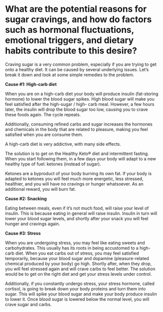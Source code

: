 # What are the potential reasons for sugar cravings, and how do factors such as hormonal fluctuations, emotional triggers, and dietary habits contribute to this desire?

Craving sugar is a very common problem, especially if you are trying to get onto a healthy diet. It can be caused by several underlying issues. Let’s break it down and look at some simple remedies to the problem.

**Cause #1: High-carb diet**

When you are on a high-carb diet your body will produce insulin (fat-storing hormone) to lower the blood sugar spikes. High blood sugar will make you feel satisfied after the high-sugar / high- carb meal. However, a few hours later, the insulin will drop the blood sugar too low, causing you to crave these foods again. The cycle repeats.

Additionally, consuming refined carbs and sugar increases the hormones and chemicals in the body that are related to pleasure, making you feel satisfied when you are consume them.

A high-carb diet is very addictive, with many side effects.

The solution is to get on the Healthy Keto® diet and intermittent fasting. When you start following them, in a few days your body will adapt to a new healthy type of fuel: ketones (instead of sugar).

Ketones are a byproduct of your body burning its own fat. If your body is adapted to ketones you will feel much more energetic, less stressed, healthier, and you will have no cravings or hunger whatsoever. As an additional reward, you will burn fat.

**Cause #2: Snacking**

Eating between meals, even if it’s not much food, will raise your level of insulin. This is because eating in general will raise insulin. Insulin in turn will lower your blood sugar levels, and shortly after your snack you will feel hunger and cravings again.

**Cause #3: Stress**

When you are undergoing stress, you may feel like eating sweets and carbohydrates. This usually has its roots in being accustomed to a high-carb diet. When you eat carbs out of stress, you may feel satisfied temporarily, because your blood sugar and dopamine (pleasure-related chemical produced by your body) go high. Shortly after, when they drop, you will feel stressed again and will crave carbs to feel better. The solution would be to get on the right diet and get your stress levels under control.

Additionally, if you constantly undergo stress, your stress hormone, called cortisol, is going to break down your body proteins and turn them into sugar. This will spike your blood sugar and make your body produce insulin to lower it. Once blood sugar is lowered below the normal level, you will crave sugar and carbs.